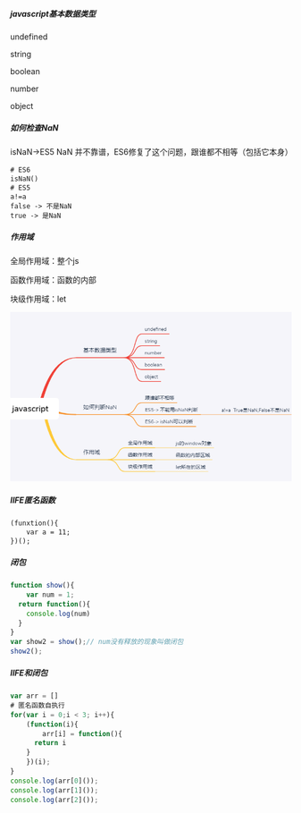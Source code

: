 ##### javascript基本数据类型

undefined

string

boolean

number

object

##### 如何检查NaN

isNaN->ES5 NaN 并不靠谱，ES6修复了这个问题，跟谁都不相等（包括它本身）

```
# ES6  
isNaN()
# ES5
a!=a
false -> 不是NaN
true -> 是NaN
```

##### 作用域

全局作用域：整个js

函数作用域：函数的内部

块级作用域：let

![1571472709360](面试1.assets/1571472709360.png)

##### IIFE匿名函数

```
(funxtion(){
	var a = 11;
})();
```

##### 闭包

```javascript
function show(){
	var num = 1;
  return function(){
    console.log(num)
  }
}
var show2 = show();// num没有释放的现象叫做闭包
show2();
```

##### IIFE和闭包

```javascript
var arr = []
# 匿名函数自执行
for(var i = 0;i < 3; i++){
	(function(i){
		arr[i] = function(){
      return i
    }
	})(i);
}
console.log(arr[0]());
console.log(arr[1]());
console.log(arr[2]());
```



